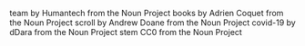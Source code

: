 team by Humantech from the Noun Project
books by Adrien Coquet from the Noun Project
scroll by Andrew Doane from the Noun Project
covid-19 by dDara from the Noun Project
stem CC0 from the Noun Project
